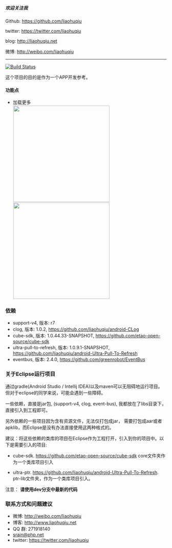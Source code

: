 ##### 欢迎关注我

Github: https://github.com/liaohuqiu

twitter: https://twitter.com/liaohuqiu

blog: http://liaohuqiu.net

微博: http://weibo.com/liaohuqiu

---


[![Build Status](https://travis-ci.org/liaohuqiu/android-cube-app.svg?branch=master)](https://travis-ci.org/liaohuqiu/android-cube-app)

这个项目的目的是作为一个APP开发参考。

#### 功能点

* 加载更多
    <div class='row'>
        <img src='http://srain-github.qiniudn.com/load-more/load-more-for-list-view.gif' width="300px" style='border: #f1f1f1 solid 1px'/>
        <img src='http://srain-github.qiniudn.com/load-more/load-more-for-grid-view.gif' width="300px" style='border: #f1f1f1 solid 1px'/>
    </div>


### 依赖

*   support-v4, 版本: r7
*   clog, 版本: 1.0.2, https://github.com/liaohuqiu/android-CLog
*   cube-sdk, 版本: 1.0.44.33-SNAPSHOT, https://github.com/etao-open-source/cube-sdk
*   ultra-pull-to-refresh, 版本: 1.0.9.1-SNAPSHOT, https://github.com/liaohuqiu/android-Ultra-Pull-To-Refresh
*   eventbus, 版本: 2.4.0, https://github.com/greenrobot/EventBus

### 关于Eclipse运行项目

通过gradle(Android Studio / Intellij IDEA)以及maven可以无阻碍地运行项目。但对于eclipse的同学来说，可能会遇到一些障碍。

一些依赖，直接是jar包, (support-v4, clog, event-bus), 我都放在了libs目录下，直接引入到工程即可。

另外依赖的一些项目因为含有资源文件，无法仅打包成jar， 需要打包成aar或者apklib，而Eclipse是没有办法直接使用这两种格式的。

建议：将这些依赖的类库的项目在Eclipse作为工程打开，引入到你的项目中。以下是需要引入的项目:

*  cube-sdk.  https://github.com/etao-open-source/cube-sdk  core文件夹作为一个类库项目引入

*  ultra-ptr. https://github.com/liaohuqiu/android-Ultra-Pull-To-Refresh. ptr-lib文件夹，作为一个类库项目引入。

注意： **请使用dev分支中最新的代码**

### 联系方式和问题建议

* 微博: http://weibo.com/liaohuqiu
* 博客: http://www.liaohuqiu.net
* QQ 群: 271918140
* srain@php.net
* twitter: https://twitter.com/liaohuqiu

